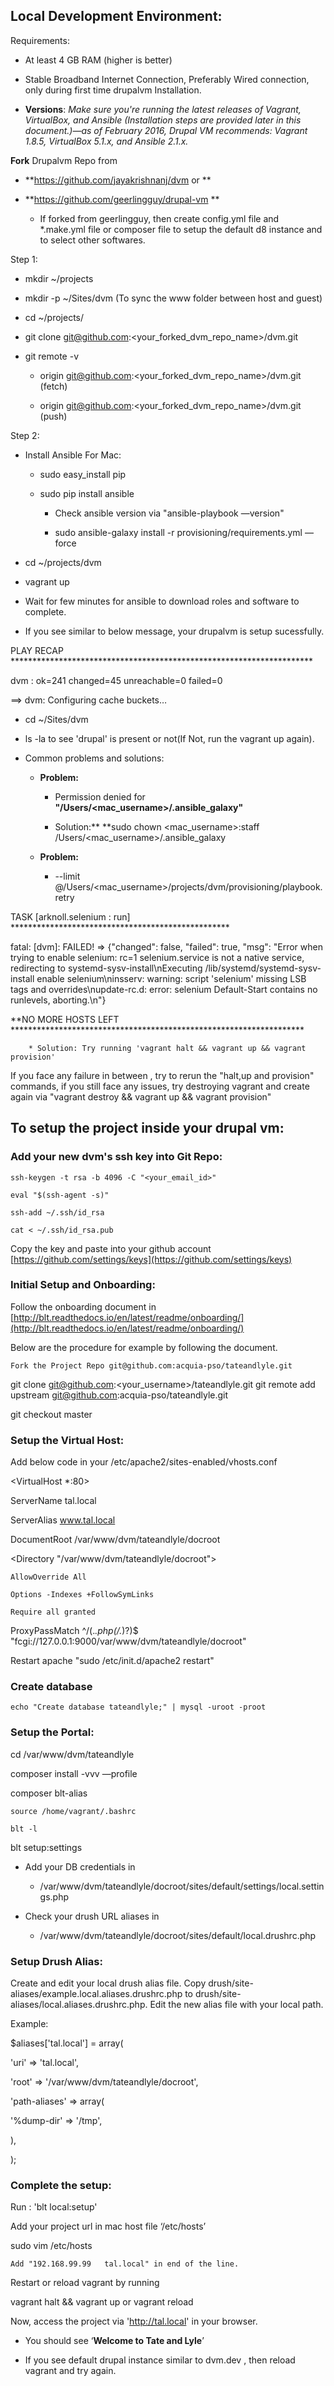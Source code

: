 ## **Local Development Environment:**

Requirements:

* At least 4 GB RAM (higher is better)

* Stable Broadband Internet Connection, Preferably Wired connection, only during first time drupalvm Installation.

* **Versions**: *Make sure you're running the latest releases of Vagrant, VirtualBox, and Ansible (Installation steps are provided later in this document.)—as of February 2016, Drupal VM recommends: Vagrant 1.8.5, VirtualBox 5.1.x, and Ansible 2.1.x.*

**Fork** Drupalvm Repo from 

* **https://github.com/jayakrishnanj/dvm or **

* **https://github.com/geerlingguy/drupal-vm **

    * If forked from geerlingguy, then create config.yml file and *.make.yml file or composer file to setup the default d8 instance and to select other softwares.

Step 1:

* mkdir ~/projects

* mkdir -p ~/Sites/dvm (To sync the www folder between host and guest)

* cd ~/projects/

* git clone git@github.com:<your_forked_dvm_repo_name>/dvm.git

* git remote -v

    * origin git@github.com:<your_forked_dvm_repo_name>/dvm.git (fetch)

    * origin git@github.com:<your_forked_dvm_repo_name>/dvm.git (push)

Step 2:

* Install Ansible For Mac:

    * sudo easy_install pip

    * sudo pip install ansible

        * Check ansible version via "ansible-playbook —version"

        * sudo ansible-galaxy install -r provisioning/requirements.yml —force

* cd ~/projects/dvm

* vagrant up

* Wait for few minutes for ansible to download roles and software to complete.

* If you see similar to below message, your drupalvm is setup sucessfully.

PLAY RECAP *********************************************************************

dvm                        : ok=241  changed=45   unreachable=0    failed=0

==> dvm: Configuring cache buckets…

* cd ~/Sites/dvm

* ls -la to see 'drupal' is present or not(If Not, run the vagrant up again).

* Common problems and solutions:

    * **Problem:**

        * Permission denied for **"/Users/<mac_username>/.ansible_galaxy"**

        * Solution:** **sudo chown <mac_username>:staff /Users/<mac_username>/.ansible_galaxy

    * **Problem:**

        * --limit @/Users/<mac_username>/projects/dvm/provisioning/playbook.retry

TASK [arknoll.selenium : run] **************************************************

fatal: [dvm]: FAILED! => {"changed": false, "failed": true, "msg": "Error when trying to enable selenium: rc=1 selenium.service is not a native service, redirecting to systemd-sysv-install\nExecuting /lib/systemd/systemd-sysv-install enable selenium\ninsserv: warning: script 'selenium' missing LSB tags and overrides\nupdate-rc.d: error: selenium Default-Start contains no runlevels, aborting.\n"}

**NO MORE HOSTS LEFT *******************************************************************

        * Solution: Try running 'vagrant halt && vagrant up && vagrant provision'

If you face any failure in between , try to rerun the "halt,up and provision" commands, if you still face any issues, try destroying vagrant and create again via "vagrant destroy && vagrant up && vagrant provision"

## **To setup the project inside your drupal vm:**

### Add your new dvm's ssh key into Git Repo:

	ssh-keygen -t rsa -b 4096 -C "<your_email_id>"

 	eval "$(ssh-agent -s)"

   	ssh-add ~/.ssh/id_rsa

	cat < ~/.ssh/id_rsa.pub

Copy the key and paste into your github account [https://github.com/settings/keys](https://github.com/settings/keys)

### Initial Setup and Onboarding:

Follow the onboarding document in [http://blt.readthedocs.io/en/latest/readme/onboarding/](http://blt.readthedocs.io/en/latest/readme/onboarding/)

Below are the procedure for example by following the document.

	Fork the Project Repo git@github.com:acquia-pso/tateandlyle.git

git clone git@github.com:<your_username>/tateandlyle.git
git remote add upstream git@github.com:acquia-pso/tateandlyle.git

git checkout master

### Setup the Virtual Host:

Add below code in your /etc/apache2/sites-enabled/vhosts.conf

<VirtualHost *:80>

  ServerName tal.local

  ServerAlias www.tal.local

  DocumentRoot /var/www/dvm/tateandlyle/docroot

  <Directory "/var/www/dvm/tateandlyle/docroot">

    AllowOverride All

    Options -Indexes +FollowSymLinks

    Require all granted

  </Directory>

  ProxyPassMatch ^/(.*\.php(/.*)?)$ "fcgi://127.0.0.1:9000/var/www/dvm/tateandlyle/docroot"

</VirtualHost>

Restart apache "sudo /etc/init.d/apache2 restart"

### Create database

	echo "Create database tateandlyle;" | mysql -uroot -proot

	

### Setup the Portal:

cd /var/www/dvm/tateandlyle

composer install -vvv —profile

composer blt-alias

	source /home/vagrant/.bashrc

	blt -l 

blt setup:settings

* Add your DB credentials in

    * /var/www/dvm/tateandlyle/docroot/sites/default/settings/local.settings.php

* Check your drush URL aliases in

    * /var/www/dvm/tateandlyle/docroot/sites/default/local.drushrc.php

### Setup Drush Alias:

Create and edit your local drush alias file. Copy drush/site-aliases/example.local.aliases.drushrc.php to drush/site-aliases/local.aliases.drushrc.php. Edit the new alias file with your local path.

Example:

$aliases['tal.local'] = array(

 'uri' => 'tal.local',

 'root' => '/var/www/dvm/tateandlyle/docroot',

 'path-aliases' => array(

   '%dump-dir' => '/tmp',

 ),

);

### Complete the setup:

Run : 'blt local:setup'

Add your project url in mac host file ‘/etc/hosts’

sudo vim /etc/hosts

	Add "192.168.99.99   tal.local" in end of the line.

Restart or reload vagrant by running 

vagrant halt && vagrant up or  vagrant reload

Now, access the project via 'http://tal.local' in your browser.

* You should see ‘**Welcome to Tate and Lyle**’

* If you see default drupal instance similar to dvm.dev , then reload vagrant and try again.

